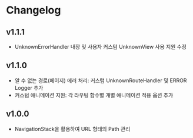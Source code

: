 # Changelog

## v1.1.1
- UnknownErrorHandler 내장 및 사용자 커스텀 UnknownView 사용 지원 수정

## v1.1.0
- 알 수 없는 경로(페이지) 에러 처리: 커스텀 UnknownRouteHandler 및 ERROR Logger 추가
- 커스텀 애니메이션 지원: 각 라우팅 함수별 개별 애니메이션 적용 옵션 추가

## v1.0.0
- NavigationStack을 활용하여 URL 형태의 Path 관리

